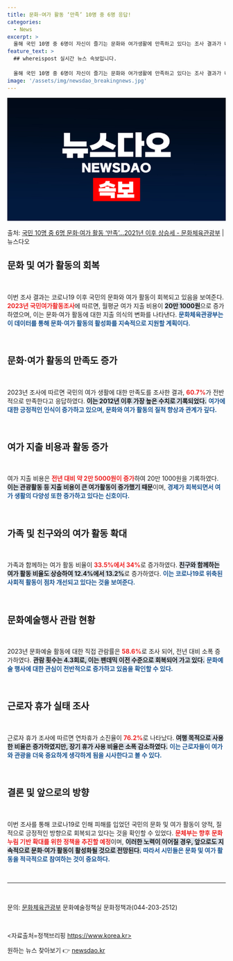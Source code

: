 ```yaml
---
title: 문화·여가 활동 ‘만족’ 10명 중 6명 응답!
categories:
  - News
excerpt: >
  올해 국민 10명 중 6명이 자신이 즐기는 문화와 여가생활에 만족하고 있다는 조사 결과가 나왔다. 또 코로나…
feature_text: >
  ## whereispost 실시간 뉴스 속보입니다.

  올해 국민 10명 중 6명이 자신이 즐기는 문화와 여가생활에 만족하고 있다는 조사 결과가 나왔다. 또 코로나…
image: '/assets/img/newsdao_breakingnews.jpg'
---
```


![뉴스다오 속보](/assets/img/newsdao_breakingnews.jpg)

<p>출처: <a href="https://newsdao.kr/2877" rel="dofollow">국민 10명 중 6명 문화·여가 활동 ‘만족’…2021년 이후 상승세 - 문화체육관광부</a> | 뉴스다오</p>

<h2 data-ke-size="size26">문화 및 여가 활동의 회복</h2>

<p data-ke-size="size16">&nbsp;</p>

이번 조사 결과는 코로나19 이후 국민의 문화와 여가 활동이 회복되고 있음을 보여준다. <b><span style="color: #ee2323;">2023년 국민여가활동조사</span></b>에 따르면, 월평균 여가 지출 비용이 <b><span style="background-color: #21538527;">20만 1000원</span></b>으로 증가하였으며, 이는 문화·여가 활동에 대한 지출 의식의 변화를 나타낸다. <b><span style="color: #1a5490;">문화체육관광부는 이 데이터를 통해 문화·여가 활동의 활성화를 지속적으로 지원할 계획이다.</span></b> 

<p data-ke-size="size16">&nbsp;</p>

<h2 data-ke-size="size26">문화·여가 활동의 만족도 증가</h2>

<p data-ke-size="size16">&nbsp;</p>

2023년 조사에 따르면 국민의 여가 생활에 대한 만족도를 조사한 결과, <b><span style="color: #ee2323;">60.7%</span></b>가 전반적으로 만족한다고 응답하였다. <b><span style="background-color: #21538527;">이는 2012년 이후 가장 높은 수치로 기록되었다.</span></b> <b><span style="color: #1a5490;">여가에 대한 긍정적인 인식이 증가하고 있으며, 문화와 여가 활동의 질적 향상과 관계가 깊다.</span></b>

<p data-ke-size="size16">&nbsp;</p>

<h2 data-ke-size="size26">여가 지출 비용과 활동 증가</h2>

<p data-ke-size="size16">&nbsp;</p>

여가 지출 비용은 <b><span style="color: #ee2323;">전년 대비 약 2만 5000원이 증가</span></b>하여 20만 1000원을 기록하였다. <b><span style="background-color: #21538527;">이는 관광활동 등 지출 비용이 큰 여가활동이 증가했기 때문</span></b>이며, <b><span style="color: #1a5490;">경제가 회복되면서 여가 생활의 다양성 또한 증가하고 있다는 신호이다.</span></b> 

<p data-ke-size="size16">&nbsp;</p>

<h2 data-ke-size="size26">가족 및 친구와의 여가 활동 확대</h2>

<p data-ke-size="size16">&nbsp;</p>

가족과 함께하는 여가 활동 비율이 <b><span style="color: #ee2323;">33.5%에서 34%</span></b>로 증가하였다. <b><span style="background-color: #21538527;">친구와 함께하는 여가 활동 비율도 상승하여 12.4%에서 13.2%</span></b>로 증가하였다. <b><span style="color: #1a5490;">이는 코로나19로 위축된 사회적 활동이 점차 개선되고 있다는 것을 보여준다.</span></b>

<p data-ke-size="size16">&nbsp;</p>

<h2 data-ke-size="size26">문화예술행사 관람 현황</h2>

<p data-ke-size="size16">&nbsp;</p>

2023년 문화예술 활동에 대한 직접 관람률은 <b><span style="color: #ee2323;">58.6%</span></b>로 조사 되어, 전년 대비 소폭 증가하였다. <b><span style="background-color: #21538527;">관람 횟수는 4.3회로, 이는 팬데믹 이전 수준으로 회복되어 가고 있다.</span></b> <b><span style="color: #1a5490;">문화예술 행사에 대한 관심이 전반적으로 증가하고 있음을 확인할 수 있다.</span></b>

<p data-ke-size="size16">&nbsp;</p>

<h2 data-ke-size="size26">근로자 휴가 실태 조사</h2>

<p data-ke-size="size16">&nbsp;</p>

근로자 휴가 조사에 따르면 연차휴가 소진율이 <b><span style="color: #ee2323;">76.2%</span></b>로 나타났다. <b><span style="background-color: #21538527;">여행 목적으로 사용한 비율은 증가하였지만, 장기 휴가 사용 비율은 소폭 감소하였다.</span></b> <b><span style="color: #1a5490;">이는 근로자들이 여가와 관광을 더욱 중요하게 생각하게 됨을 시사한다고 볼 수 있다.</span></b>

<p data-ke-size="size16">&nbsp;</p>

<h2 data-ke-size="size26">결론 및 앞으로의 방향</h2>

<p data-ke-size="size16">&nbsp;</p>

이번 조사를 통해 코로나19로 인해 피해를 입었던 국민의 문화 및 여가 활동이 양적, 질적으로 긍정적인 방향으로 회복되고 있다는 것을 확인할 수 있었다. <b><span style="color: #ee2323;">문체부는 향후 문화 누림 기반 확대를 위한 정책을 추진할 예정</span></b>이며, <b><span style="background-color: #21538527;">이러한 노력이 이어질 경우, 앞으로도 지속적으로 문화·여가 활동이 활성화될 것으로 전망된다.</span></b> <b><span style="color: #1a5490;">따라서 시민들은 문화 및 여가 활동을 적극적으로 참여하는 것이 중요하다.</span></b>

<p data-ke-size="size16">&nbsp;</p>

<hr>

<p data-ke-size="size16">&nbsp;</p>

문의: <a href="https://newsdao.kr/2877">문화체육관광부</a> 문화예술정책실 문화정책과(044-203-2512) 

<p data-ke-size="size16">&nbsp;</p> 

<자료출처=정책브리핑 https://www.korea.kr> 

원하는 뉴스 찾아보기 👉 <a href="https://newsdao.kr" rel="dofollow">newsdao.kr</a>


